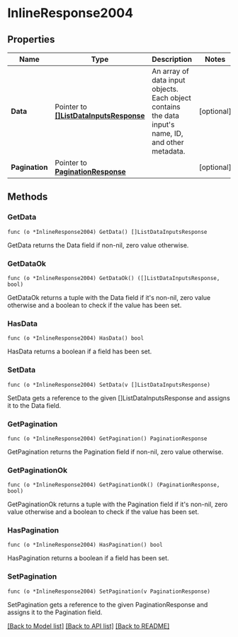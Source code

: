 # InlineResponse2004

## Properties

Name | Type | Description | Notes
------------ | ------------- | ------------- | -------------
**Data** | Pointer to [**[]ListDataInputsResponse**](ListDataInputsResponse.md) | An array of data input objects. Each object contains the data input&#39;s name, ID, and other metadata. | [optional] 
**Pagination** | Pointer to [**PaginationResponse**](paginationResponse.md) |  | [optional] 

## Methods

### GetData

`func (o *InlineResponse2004) GetData() []ListDataInputsResponse`

GetData returns the Data field if non-nil, zero value otherwise.

### GetDataOk

`func (o *InlineResponse2004) GetDataOk() ([]ListDataInputsResponse, bool)`

GetDataOk returns a tuple with the Data field if it's non-nil, zero value otherwise
and a boolean to check if the value has been set.

### HasData

`func (o *InlineResponse2004) HasData() bool`

HasData returns a boolean if a field has been set.

### SetData

`func (o *InlineResponse2004) SetData(v []ListDataInputsResponse)`

SetData gets a reference to the given []ListDataInputsResponse and assigns it to the Data field.

### GetPagination

`func (o *InlineResponse2004) GetPagination() PaginationResponse`

GetPagination returns the Pagination field if non-nil, zero value otherwise.

### GetPaginationOk

`func (o *InlineResponse2004) GetPaginationOk() (PaginationResponse, bool)`

GetPaginationOk returns a tuple with the Pagination field if it's non-nil, zero value otherwise
and a boolean to check if the value has been set.

### HasPagination

`func (o *InlineResponse2004) HasPagination() bool`

HasPagination returns a boolean if a field has been set.

### SetPagination

`func (o *InlineResponse2004) SetPagination(v PaginationResponse)`

SetPagination gets a reference to the given PaginationResponse and assigns it to the Pagination field.


[[Back to Model list]](../README.md#documentation-for-models) [[Back to API list]](../README.md#documentation-for-api-endpoints) [[Back to README]](../README.md)


